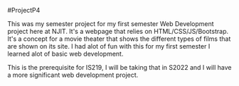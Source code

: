 #ProjectP4

This was my semester project for my first semester Web Development project here at NJIT. It's a webpage that relies on HTML/CSS/JS/Bootstrap. 
It's a concept for a movie theater that shows the different types of films that are shown on its site.
I had alot of fun with this for my first semester I learned alot of basic web development.

This is the prerequisite for IS219, I will be taking that in S2022 and I will have a more significant web development project.
